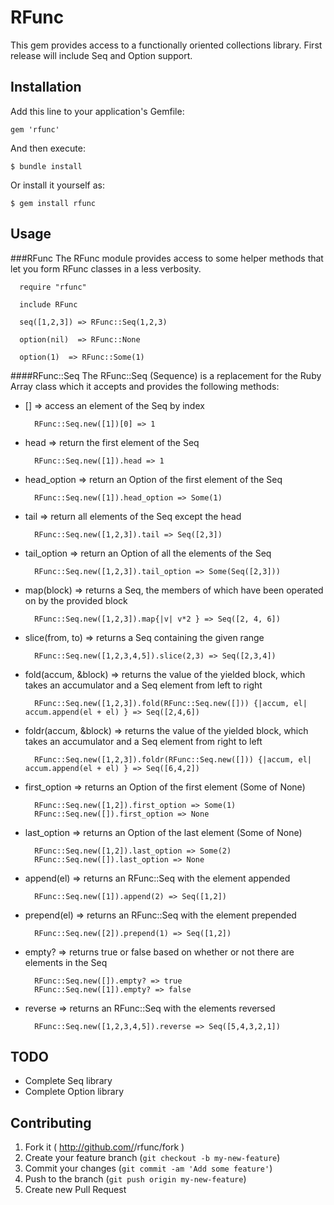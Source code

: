 # RFunc

This gem provides access to a functionally oriented collections library.  First release will include Seq and Option support.

## Installation

Add this line to your application's Gemfile:

    gem 'rfunc'

And then execute:

    $ bundle install

Or install it yourself as:

    $ gem install rfunc

## Usage

###RFunc
The RFunc module provides access to some helper methods that let you form RFunc classes in a less verbosity.

      require "rfunc"

      include RFunc

      seq([1,2,3]) => RFunc::Seq(1,2,3)

      option(nil)  => RFunc::None

      option(1)  => RFunc::Some(1)


####RFunc::Seq
The RFunc::Seq (Sequence) is a replacement for the Ruby Array class which it accepts and provides the following methods:

* [] => access an element of the Seq by index

        RFunc::Seq.new([1])[0] => 1

* head => return the first element of the Seq

        RFunc::Seq.new([1]).head => 1

* head_option => return an Option of the first element of the Seq

        RFunc::Seq.new([1]).head_option => Some(1)

* tail => return all elements of the Seq except the head

        RFunc::Seq.new([1,2,3]).tail => Seq([2,3])

* tail_option => return an Option of all the elements of the Seq

        RFunc::Seq.new([1,2,3]).tail_option => Some(Seq([2,3]))

* map(block) => returns a Seq, the members of which have been operated on by the provided block

        RFunc::Seq.new([1,2,3]).map{|v| v*2 } => Seq([2, 4, 6])

* slice(from, to) => returns a Seq containing the given range

        RFunc::Seq.new([1,2,3,4,5]).slice(2,3) => Seq([2,3,4])

* fold(accum, &block) => returns the value of the yielded block, which takes an accumulator and a Seq element from left to right

        RFunc::Seq.new([1,2,3]).fold(RFunc::Seq.new([])) {|accum, el| accum.append(el + el) } => Seq([2,4,6])

* foldr(accum, &block) => returns the value of the yielded block, which takes an accumulator and a Seq element from right to left

        RFunc::Seq.new([1,2,3]).foldr(RFunc::Seq.new([])) {|accum, el| accum.append(el + el) } => Seq([6,4,2])

* first_option => returns an Option of the first element (Some of None)

        RFunc::Seq.new([1,2]).first_option => Some(1)
        RFunc::Seq.new([]).first_option => None

* last_option => returns an Option of the last element (Some of None)

        RFunc::Seq.new([1,2]).last_option => Some(2)
        RFunc::Seq.new([]).last_option => None

* append(el) => returns an RFunc::Seq with the element appended

        RFunc::Seq.new([1]).append(2) => Seq([1,2])

* prepend(el) => returns an RFunc::Seq with the element prepended

        RFunc::Seq.new([2]).prepend(1) => Seq([1,2])

* empty? => returns true or false based on whether or not there are elements in the Seq

        RFunc::Seq.new([]).empty? => true
        RFunc::Seq.new([1]).empty? => false

* reverse => returns an RFunc::Seq with the elements reversed

        RFunc::Seq.new([1,2,3,4,5]).reverse => Seq([5,4,3,2,1])

## TODO

* Complete Seq library
* Complete Option library

## Contributing

1. Fork it ( http://github.com/<my-github-username>/rfunc/fork )
2. Create your feature branch (`git checkout -b my-new-feature`)
3. Commit your changes (`git commit -am 'Add some feature'`)
4. Push to the branch (`git push origin my-new-feature`)
5. Create new Pull Request
